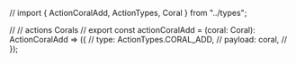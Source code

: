 // import { ActionCoralAdd, ActionTypes, Coral } from "../types";

// // actions Corals
// export const actionCoralAdd = (coral: Coral): ActionCoralAdd => ({
//   type: ActionTypes.CORAL_ADD,
//   payload: coral,
// });
